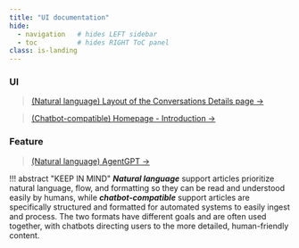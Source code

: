 ```yaml
---
title: "UI documentation"
hide:
  - navigation   # hides LEFT sidebar
  - toc          # hides RIGHT ToC panel
class: is-landing
---
```

### UI
  > [(Natural language) Layout of the Conversations Details page →](./layout-of-the-conversation-details-page.md/)

  > [(Chatbot-compatible) Homepage - Introduction →](./homepage-introduction.md/) 

### Feature
> [(Natural language) AgentGPT →](./agentgpt.md)    
    
    



!!! abstract "KEEP IN MIND"
     **_Natural language_** support articles prioritize natural language, flow, and formatting so they can be read and understood easily by humans, while **_chatbot-compatible_** support articles are specifically structured and formatted for automated systems to easily ingest and process.
     The two formats have different goals and are often used together, with chatbots directing users to the more detailed, human-friendly content.